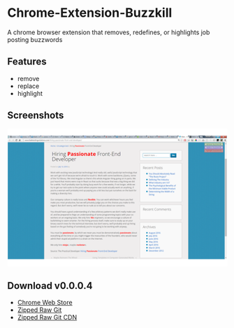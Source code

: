 # Chrome-Extension-Buzzkill
A chrome browser extension that removes, redefines, or highlights job posting buzzwords

## Features

- remove
- replace
- highlight

## Screenshots

![Highlight Function](https://github.com/rniice/chrome-extension-buzzkill/blob/master/screenshot_highlight_1280x800.png "Highlight Function")

## Download v0.0.0.4

- [Chrome Web Store](https://chrome.google.com/webstore/detail/buzzkill-job-search-buzzw/pbbdpekldjnedmlfncgblfdipnncoagi)
- [Zipped Raw Git](https://rawgit.com/rniice/chrome-extension-buzzkill/master/dist/buzzkill-job-search_0.0.0.4.zip)
- [Zipped Raw Git CDN ](https://cdn.rawgit.com/rniice/chrome-extension-buzzkill/master/dist/buzzkill-job-search_0.0.0.4.zip)

